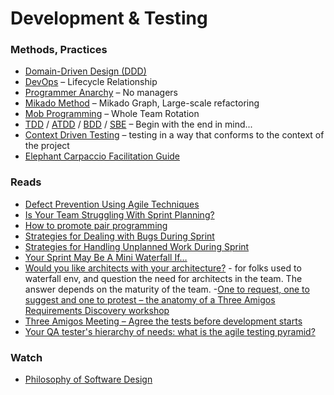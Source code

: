 # Development & Testing
### Methods, Practices
- [Domain-Driven Design (DDD)](https://www.amazon.com/Domain-Driven-Design-Tackling-Complexity-Software/dp/0321125215)
- [DevOps](https://jedi.be/blog/) – Lifecycle Relationship
- [Programmer Anarchy](/files/leaner-programmer-anarchy.2.pdf) – No managers
- [Mikado Method](https://mikadomethod.wordpress.com/) – Mikado Graph, Large-scale refactoring
- [Mob Programming](https://mobprogramming.org/) – Whole Team Rotation
- [TDD](https://en.wikipedia.org/wiki/Test-driven_development) / [ATDD](https://en.wikipedia.org/wiki/Acceptance_test%E2%80%93driven_development) / [BDD](https://en.wikipedia.org/wiki/Behavior-driven_development) / [SBE](https://en.wikipedia.org/wiki/Specification_by_example) – Begin with the end in mind...
- [Context Driven Testing](https://context-driven-testing.com/) – testing in a way that conforms to the context of the project
- [Elephant Carpaccio Facilitation Guide](https://docs.google.com/document/d/1TCuuu-8Mm14oxsOnlk8DqfZAA1cvtYu9WGv67Yj_sSk/pub)

### Reads
- [Defect Prevention Using Agile Techniques](https://www.thoughtworks.com/insights/blog/defect-prevention-using-agile-techniques)
- [Is Your Team Struggling With Sprint Planning?](spikesandstories.com/struggling-sprint-planning/)
- [How to promote pair programming](https://medium.com/the-skilled-scrummaster/how-to-promote-pair-programming-e5697acb89e8)
- [Strategies for Dealing with Bugs During Sprint](https://medium.com/agilelab/strategies-for-dealing-with-bugs-during-sprint-b30f29d8659d)
- [Strategies for Handling Unplanned Work During Sprint](https://medium.com/agilelab/strategies-for-handling-unplanned-work-during-sprint-2f89697509ff)
- [Your Sprint May Be A Mini Waterfall If…](https://agilevelocity.com/sprint-may-mini-waterfall/)
- [Would you like architects with your architecture?](https://architectelevator.com/architecture/organizing-architecture/) - for folks used to waterfall env, and question the need for architects in the team. The answer depends on the maturity of the team.
-[One to request, one to suggest and one to protest – the anatomy of a Three Amigos Requirements Discovery workshop](https://johnfergusonsmart.com/three-amigos-requirements-discovery/)
- [Three Amigos Meeting – Agree the tests before development starts](https://itsadeliverything.com/three-amigos-meeting-agree-the-tests-before-development-starts)
- [Your QA tester's hierarchy of needs: what is the agile testing pyramid?](https://www.onpathtesting.com/blog/qa-testers-what-is-the-agile-testing-pyramid)

### Watch
- [Philosophy of Software Design](https://youtu.be/bmSAYlu0NcY)
